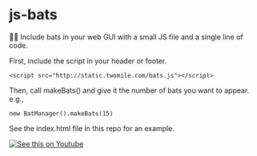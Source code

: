 # js-bats
🦇🎃 Include bats in your web GUI with a small JS file and a single line of code.

First, include the script in your header or footer.

`<script src="http://static.twomile.com/bats.js"></script>`

Then, call makeBats() and give it the number of bats you want to appear. e.g.,

`new BatManager().makeBats(15)`

See the index.html file in this repo for an example.

[![See this on Youtube](http://img.youtube.com/vi/mYLW7iF1O1Y/0.jpg)](http://www.youtube.com/watch?v=mYLW7iF1O1Y "Bats in Action")

